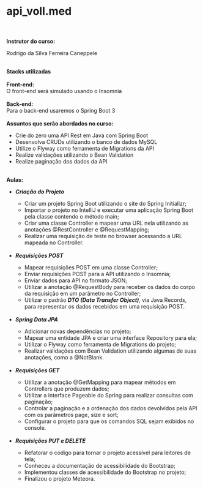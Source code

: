 # api_voll.med

<br>
<br>
<b>Instrutor do curso: </b>
<p>Rodrigo da Silva Ferreira Caneppele</p>
<br>
<b>Stacks utilizadas </b>
<br>
<br>
<b>Front-end:</b> <br>
O front-end será simulado usando o Insomnia
<br>
<br>
<b>Back-end:</b> <br>
Para o back-end usaremos o Spring Boot 3
<br>
<br>
<b>Assuntos que serão abordados no curso: </b>

<ul>
  <li>Crie do zero uma API Rest em Java com Spring Boot</li>
  <li>Desenvolva CRUDs utilizando o banco de dados MySQL</li>
  <li>Utilize o Flyway como ferramenta de Migrations da API</li>
  <li>Realize validações utilizando o Bean Validation</li>
  <li>Realize paginação dos dados da API</li>
</ul>

<br>
<b>Aulas: </b>
<ul>
  <li><b><i>Criação do Projeto</i></b></li>
  <ul>
  <li>Criar um projeto Spring Boot utilizando o site do Spring Initializr;</li>
  <li>Importar o projeto no IntelliJ e executar uma aplicação Spring Boot pela classe contendo o método main;</li>
  <li>Criar uma classe Controller e mapear uma URL nela utilizando as anotações @RestController e @RequestMapping;</li>
  <li>Realizar uma requisição de teste no browser acessando a URL mapeada no Controller.</li>
  </ul>
  <br>
  <li><b><i>Requisições POST</i></b></li>
  <ul>
  <li>Mapear requisições POST em uma classe Controller;</li>
  <li>Enviar requisições POST para a API utilizando o Insomnia;</li>
  <li>Enviar dados para API no formato JSON;</li>
  <li>Utilizar a anotação @RequestBody para receber os dados do corpo da requisição em um parâmetro no Controller;</li>
  <li>Utilizar o padrão <b><i>DTO (Data Transfer Object)</i></b>, via Java Records, para representar os dados recebidos em uma requisição POST.</li>
  </ul>
  <br>
  <li><b><i>Spring Data JPA</i></b></li>
  <ul>
  <li>Adicionar novas dependências no projeto;</li>
  <li>Mapear uma entidade JPA e criar uma interface Repository para ela;</li>
  <li>Utilizar o Flyway como ferramenta de Migrations do projeto;</li>
  <li>Realizar validações com Bean Validation utilizando algumas de suas anotações, como a @NotBlank.</li>
  </ul>
  <br>
  <li><b><i>Requisições GET</i></b></li>
  <ul>
  <li>Utilizar a anotação @GetMapping para mapear métodos em Controllers que produzem dados;</li>
  <li>Utilizar a interface Pageable do Spring para realizar consultas com paginação;</li>
  <li>Controlar a paginação e a ordenação dos dados devolvidos pela API com os parâmetros page, size e sort;</li>
  <li>Configurar o projeto para que os comandos SQL sejam exibidos no console.</li>
  </ul>
  <br>
  <li><b><i>Requisições PUT e DELETE</i></b></li>
  <ul>
  <li>Refatorar o código para tornar o projeto acessível para leitores de tela;</li>
  <li>Conheceu a documentação de acessibilidade do Bootstrap;</li>
  <li>Implementou classes de acessibilidade do Bootstrap no projeto;</li>
  <li>Finalizou o projeto Meteora.</li>
  </ul>
</ul>

